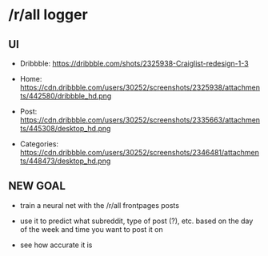 # /r/all logger

## UI

- Dribbble: https://dribbble.com/shots/2325938-Craiglist-redesign-1-3

- Home: https://cdn.dribbble.com/users/30252/screenshots/2325938/attachments/442580/dribbble_hd.png

- Post: https://cdn.dribbble.com/users/30252/screenshots/2335663/attachments/445308/desktop_hd.png

- Categories: https://cdn.dribbble.com/users/30252/screenshots/2346481/attachments/448473/desktop_hd.png

## NEW GOAL

- train a neural net with the /r/all frontpages posts

- use it to predict what subreddit, type of post (?), etc. based on the day of the week and time you want to post it on

- see how accurate it is
